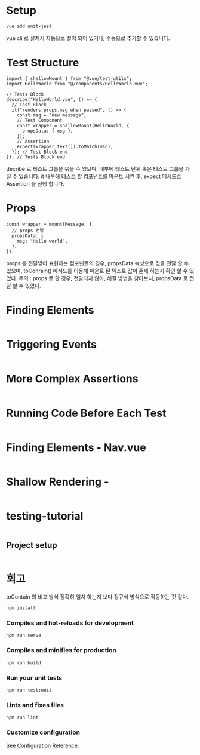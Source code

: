 # Setup

```
vue add unit-jest
```

vue cli 로 설치시 자동으로 설치 되어 있거나, 수동으로 추가할 수 있습니다.

# Test Structure

```
import { shallowMount } from "@vue/test-utils";
import HelloWorld from "@/components/HelloWorld.vue";

// Tests Block
describe("HelloWorld.vue", () => {
  // Test Block
  it("renders props.msg when passed", () => {
    const msg = "new message";
    // Test Component
    const wrapper = shallowMount(HelloWorld, {
      propsData: { msg },
    });
    // Assertion
    expect(wrapper.text()).toMatch(msg);
  }); // Test Block end
}); // Tests Block end
```

decribe 로 테스트 그룹을 묶을 수 있으며, 내부에 테스트 단위 혹은 테스트 그룹을 가질 수 있습니다.
it 내부에 테스트 할 컴포넌트를 마운트 시킨 후, expect 메서드로 Assertion 을 진행 합니다.

# Props

```
const wrapper = mount(Message, {
  // props 전달
  propsData: {
    msg: "Hello world",
  },
});
```

props 를 전달받아 표현하는 컴포넌트의 경우, propsData 속성으로 값을 전달 할 수 있으며, toConrain() 메서드를 이용해 마운트 된 텍스트 값이 존재 하는지 확인 할 수 있었다.
주의 : props 로 할 경우, 전달되지 않아, 해결 방법을 찾아보니, propsData 로 전달 할 수 있었다.

# Finding Elements

```

```

# Triggering Events

```

```

# More Complex Assertions

```

```

# Running Code Before Each Test

```

```

# Finding Elements - Nav.vue

```

```

# Shallow Rendering -

```

```

# testing-tutorial

```

```

## Project setup

```

```

# 회고

toContain 의 비교 방식 정확히 일치 하는지 보다 정규식 방식으로 작동하는 것 같다.

```
npm install
```

### Compiles and hot-reloads for development

```
npm run serve
```

### Compiles and minifies for production

```
npm run build
```

### Run your unit tests

```
npm run test:unit
```

### Lints and fixes files

```
npm run lint
```

### Customize configuration

See [Configuration Reference](https://cli.vuejs.org/config/).
